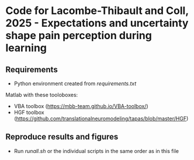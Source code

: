 # Code for Lacombe-Thibault and Coll, 2025 - Expectations and uncertainty shape pain perception during learning


## Requirements
* Python environment created from *requirements.txt*

Matlab with these tooloboxes:
* VBA toolbox (https://mbb-team.github.io/VBA-toolbox/)
* HGF toolbox (https://github.com/translationalneuromodeling/tapas/blob/master/HGF)


## Reproduce results and figures
* Run *runall.sh* or the individual scripts in the same order as in this file
